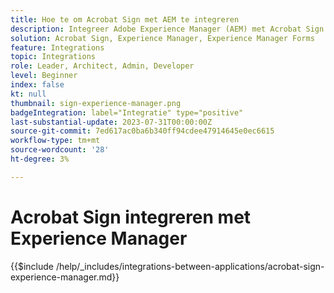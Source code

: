 ```yaml
---
title: Hoe te om Acrobat Sign met AEM te integreren
description: Integreer Adobe Experience Manager (AEM) met Acrobat Sign om het verzenden van documenten ter ondertekening te stroomlijnen.
solution: Acrobat Sign, Experience Manager, Experience Manager Forms
feature: Integrations
topic: Integrations
role: Leader, Architect, Admin, Developer
level: Beginner
index: false
kt: null
thumbnail: sign-experience-manager.png
badgeIntegration: label="Integratie" type="positive"
last-substantial-update: 2023-07-31T00:00:00Z
source-git-commit: 7ed617ac0ba6b340ff94cdee47914645e0ec6615
workflow-type: tm+mt
source-wordcount: '28'
ht-degree: 3%

---
```



# Acrobat Sign integreren met Experience Manager

{{$include /help/_includes/integrations-between-applications/acrobat-sign-experience-manager.md}}

